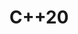 ---
title: "C++20"
menu:
  main:
      identifier: "cpp"
      name: "C++20"
      weight: 50
      params:
          icon: cpp
---